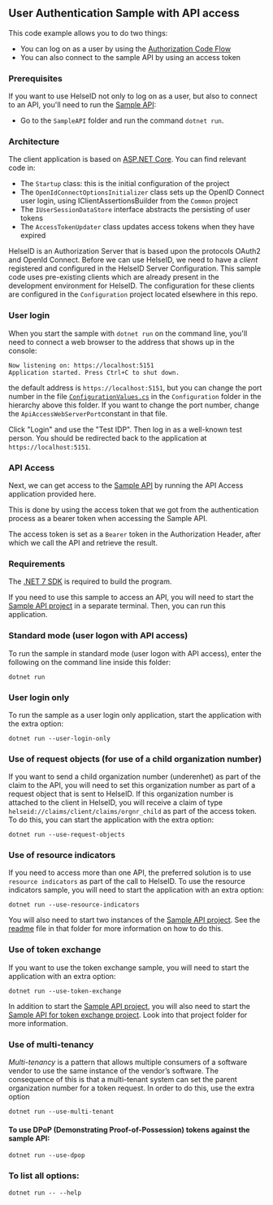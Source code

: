 ## User Authentication Sample with API access

This code example allows you to do two things:
* You can log on as a user by using the [Authorization Code Flow](https://openid.net/specs/openid-connect-core-1_0.html#CodeFlowAuth)
* You can also connect to the sample API by using an access token

### Prerequisites
If you want to use HelseID not only to log on as a user, but also to connect to an API, you'll need to run the [Sample API](../SampleAPI/README.md):

* Go to the `SampleAPI` folder and run the command `dotnet run`.

### Architecture

The client application is based on [ASP.NET Core](https://learn.microsoft.com/en-us/aspnet/core/?view=aspnetcore-6.0). You can find relevant code in:
* The `Startup` class: this is the initial configuration of the project
* The `OpenIdConnectOptionsInitializer` class sets up the OpenID Connect user login, using IClientAssertionsBuilder from the `Common` project
* The `IUserSessionDataStore` interface abstracts the persisting of user tokens
* The `AccessTokenUpdater` class updates access tokens when they have expired

HelseID is an Authorization Server that is based upon the protocols OAuth2 and OpenId Connect. Before we can use HelseID, we need to
have a *client* registered and configured in the HelseID Server Configuration. This sample code uses pre-existing clients which are already
present in the development environment for HelseID. The configuration for these clients are configured in the `Configuration` project located elsewhere
in this repo.

### User login

When you start the sample with `dotnet run` on the command line, you'll need to connect a web browser to the address that shows up in the console:
```
Now listening on: https://localhost:5151
Application started. Press Ctrl+C to shut down.
```
the default address is `https://localhost:5151`, but you can change the port number in the file [`ConfigurationValues.cs`](../Configuration/ConfigurationValues.cs) in the `Configuration` folder in the hierarchy above this folder. If you want to change the port number, change the `ApiAccessWebServerPort`constant in that file.

Click "Login" and use the "Test IDP". Then log in as a well-known test person. You should be redirected back to the application at `https://localhost:5151`.

### API Access

Next, we can get access to the [Sample API](./SampleApi/README.md) by running the API Access application provided here.

This is done by using the access token that we got from the authentication process as a bearer token when accessing the Sample API.

The access token is set as a ``Bearer`` token in the Authorization Header, after which we call the API and retrieve the result.

### Requirements

The [.NET 7 SDK](https://dotnet.microsoft.com/en-us/download/dotnet/7.0) is required to build the program.

If you need to use this sample to access an API, you will need to start the [Sample API project](../SampleAPI/README.md) in a separate terminal. Then, you can run this application. 

### Standard mode (user logon with API access)

To run the sample in standard mode (user logon with API access), enter the following on the command line inside this folder:
```
dotnet run
```

### User login only
To run the sample as a user login only application, start the application with the extra option: 
```
dotnet run --user-login-only
```

### Use of request objects (for use of a child organization number)
If you want to send a child organization number (underenhet) as part of the claim to the API, you will need to set this organization number as part of a request object that is sent to HelseID. If
this organization number is attached to the client in HelseID, you will receive a claim of type `helseid://claims/client/claims/orgnr_child` as part of the access token. To do this, you can start the application with the extra option:

```
dotnet run --use-request-objects
```

### Use of resource indicators
If you need to access more than one API, the preferred solution is to use `resource indicators` as part of the call to HelseID.
To use the resource indicators sample, you will need to start the application with an extra option:

```
dotnet run --use-resource-indicators
```

You will also need to start two instances of the [Sample API project](../SampleAPI/README.md). See the [readme](../SampleAPI/README.md) file in that folder for more information on how to do this. 

### Use of token exchange
If you want to use the token exchange sample, you will need to start the application with an extra option:

```
dotnet run --use-token-exchange
```
In addition to start the [Sample API project](../SampleAPI/README.md), you will also need to start the [Sample API for token exchange project](../SampleApiForTokenExchange/README.md). Look into that project folder for more information.

### Use of multi-tenancy
*Multi-tenancy* is a pattern that allows multiple consumers of a software vendor to use the same instance of the vendor’s software. The consequence of this is that a multi-tenant system can set the parent organization number for a token request. In order to do this, use the extra option

```
dotnet run --use-multi-tenant
```

#### To use DPoP (Demonstrating Proof-of-Possession) tokens against the sample API:
```
dotnet run --use-dpop
```

### To list all options:
```
dotnet run -- --help
```




